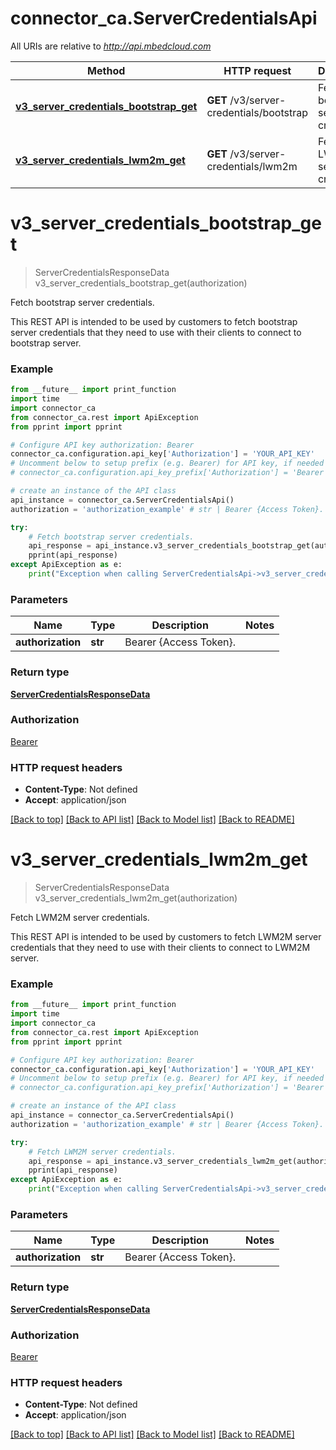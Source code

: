 # connector_ca.ServerCredentialsApi

All URIs are relative to *http://api.mbedcloud.com*

Method | HTTP request | Description
------------- | ------------- | -------------
[**v3_server_credentials_bootstrap_get**](ServerCredentialsApi.md#v3_server_credentials_bootstrap_get) | **GET** /v3/server-credentials/bootstrap | Fetch bootstrap server credentials.
[**v3_server_credentials_lwm2m_get**](ServerCredentialsApi.md#v3_server_credentials_lwm2m_get) | **GET** /v3/server-credentials/lwm2m | Fetch LWM2M server credentials.


# **v3_server_credentials_bootstrap_get**
> ServerCredentialsResponseData v3_server_credentials_bootstrap_get(authorization)

Fetch bootstrap server credentials.

This REST API is intended to be used by customers to fetch bootstrap server credentials that they need to use with their clients to connect to bootstrap server. 

### Example 
```python
from __future__ import print_function
import time
import connector_ca
from connector_ca.rest import ApiException
from pprint import pprint

# Configure API key authorization: Bearer
connector_ca.configuration.api_key['Authorization'] = 'YOUR_API_KEY'
# Uncomment below to setup prefix (e.g. Bearer) for API key, if needed
# connector_ca.configuration.api_key_prefix['Authorization'] = 'Bearer'

# create an instance of the API class
api_instance = connector_ca.ServerCredentialsApi()
authorization = 'authorization_example' # str | Bearer {Access Token}. 

try: 
    # Fetch bootstrap server credentials.
    api_response = api_instance.v3_server_credentials_bootstrap_get(authorization)
    pprint(api_response)
except ApiException as e:
    print("Exception when calling ServerCredentialsApi->v3_server_credentials_bootstrap_get: %s\n" % e)
```

### Parameters

Name | Type | Description  | Notes
------------- | ------------- | ------------- | -------------
 **authorization** | **str**| Bearer {Access Token}.  | 

### Return type

[**ServerCredentialsResponseData**](ServerCredentialsResponseData.md)

### Authorization

[Bearer](../README.md#Bearer)

### HTTP request headers

 - **Content-Type**: Not defined
 - **Accept**: application/json

[[Back to top]](#) [[Back to API list]](../README.md#documentation-for-api-endpoints) [[Back to Model list]](../README.md#documentation-for-models) [[Back to README]](../README.md)

# **v3_server_credentials_lwm2m_get**
> ServerCredentialsResponseData v3_server_credentials_lwm2m_get(authorization)

Fetch LWM2M server credentials.

This REST API is intended to be used by customers to fetch LWM2M server credentials that they need to use with their clients to connect to LWM2M server. 

### Example 
```python
from __future__ import print_function
import time
import connector_ca
from connector_ca.rest import ApiException
from pprint import pprint

# Configure API key authorization: Bearer
connector_ca.configuration.api_key['Authorization'] = 'YOUR_API_KEY'
# Uncomment below to setup prefix (e.g. Bearer) for API key, if needed
# connector_ca.configuration.api_key_prefix['Authorization'] = 'Bearer'

# create an instance of the API class
api_instance = connector_ca.ServerCredentialsApi()
authorization = 'authorization_example' # str | Bearer {Access Token}. 

try: 
    # Fetch LWM2M server credentials.
    api_response = api_instance.v3_server_credentials_lwm2m_get(authorization)
    pprint(api_response)
except ApiException as e:
    print("Exception when calling ServerCredentialsApi->v3_server_credentials_lwm2m_get: %s\n" % e)
```

### Parameters

Name | Type | Description  | Notes
------------- | ------------- | ------------- | -------------
 **authorization** | **str**| Bearer {Access Token}.  | 

### Return type

[**ServerCredentialsResponseData**](ServerCredentialsResponseData.md)

### Authorization

[Bearer](../README.md#Bearer)

### HTTP request headers

 - **Content-Type**: Not defined
 - **Accept**: application/json

[[Back to top]](#) [[Back to API list]](../README.md#documentation-for-api-endpoints) [[Back to Model list]](../README.md#documentation-for-models) [[Back to README]](../README.md)


